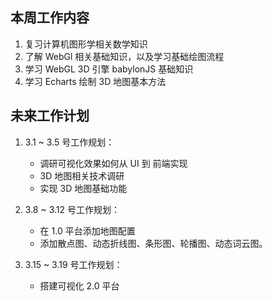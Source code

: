 ## 本周工作内容
1. 复习计算机图形学相关数学知识
2. 了解 WebGl 相关基础知识，以及学习基础绘图流程
3. 学习 WebGL 3D 引擎 babylonJS 基础知识
4. 学习 Echarts 绘制 3D 地图基本方法

## 未来工作计划
1. 3.1 ~ 3.5 号工作规划： 
    * 调研可视化效果如何从 UI 到 前端实现
    * 3D 地图相关技术调研
    * 实现 3D 地图基础功能
    
2. 3.8 ~ 3.12 号工作规划：
    * 在 1.0 平台添加地图配置
    * 添加散点图、动态折线图、条形图、轮播图、动态词云图。
    
3. 3.15 ~ 3.19 号工作规划：
    * 搭建可视化 2.0 平台